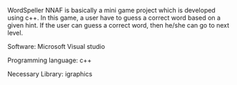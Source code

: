 WordSpeller NNAF is basically a mini game project which is developed using c++. In this game, a user have to guess a correct word based on a given hint. If the user can guess a correct word, then he/she can go to next level.

Software: Microsoft Visual studio

Programming language: c++

Necessary Library: igraphics
